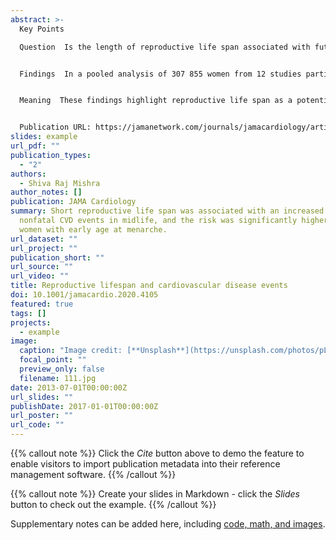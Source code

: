 ```yaml
---
abstract: >-
  Key Points

  Question  Is the length of reproductive life span associated with future risk of cardiovascular disease (CVD) events?


  Findings  In a pooled analysis of 307 855 women from 12 studies participating in the International Collaboration for a Life Course Approach to Reproductive Health and Chronic Disease Events consortium, short reproductive life span (<33 years) was associated with an increased risk of CVD events in midlife. Women who had both a short reproductive life span and early menarche (age ≤11 years) had the most pronounced risk of CVD events.


  Meaning  These findings highlight reproductive life span as a potential marker of women’s risk of CVD events in midlife.


  Publication URL: https://jamanetwork.com/journals/jamacardiology/article-abstract/2770502
slides: example
url_pdf: ""
publication_types:
  - "2"
authors:
  - Shiva Raj Mishra
author_notes: []
publication: JAMA Cardiology
summary: Short reproductive life span was associated with an increased risk of
  nonfatal CVD events in midlife, and the risk was significantly higher for
  women with early age at menarche.
url_dataset: ""
url_project: ""
publication_short: ""
url_source: ""
url_video: ""
title: Reproductive lifespan and cardiovascular disease events
doi: 10.1001/jamacardio.2020.4105
featured: true
tags: []
projects:
  - example
image:
  caption: "Image credit: [**Unsplash**](https://unsplash.com/photos/pLCdAaMFLTE)"
  focal_point: ""
  preview_only: false
  filename: 111.jpg
date: 2013-07-01T00:00:00Z
url_slides: ""
publishDate: 2017-01-01T00:00:00Z
url_poster: ""
url_code: ""
---
```


{{% callout note %}}
Click the *Cite* button above to demo the feature to enable visitors to import publication metadata into their reference management software.
{{% /callout %}}

{{% callout note %}}
Create your slides in Markdown - click the *Slides* button to check out the example.
{{% /callout %}}

Supplementary notes can be added here, including [code, math, and images](https://wowchemy.com/docs/writing-markdown-latex/).
